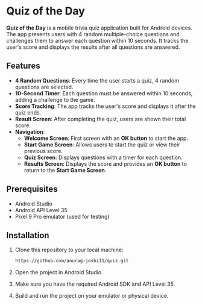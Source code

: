 # Quiz of the Day

**Quiz of the Day** is a mobile trivia quiz application built for Android devices. The app presents users with 4 random multiple-choice questions and challenges them to answer each question within 10 seconds. It tracks the user's score and displays the results after all questions are answered.

## Features
- **4 Random Questions**: Every time the user starts a quiz, 4 random questions are selected.
- **10-Second Timer**: Each question must be answered within 10 seconds, adding a challenge to the game.
- **Score Tracking**: The app tracks the user's score and displays it after the quiz ends.
- **Result Screen**: After completing the quiz, users are shown their total score.
- **Navigation**:
  - **Welcome Screen**: First screen with an **OK button** to start the app.
  - **Start Game Screen**: Allows users to start the quiz or view their previous score.
  - **Quiz Screen**: Displays questions with a timer for each question.
  - **Results Screen**: Displays the score and provides an **OK button** to return to the **Start Game Screen**.

## Prerequisites
- Android Studio
- Android API Level 35
- Pixel 9 Pro emulator (used for testing)

## Installation

1. Clone this repository to your local machine:
   ```bash
   https://github.com/anurag-joshi11/quiz.git
2. Open the project in Android Studio.

3. Make sure you have the required Android SDK and API Level 35.

4. Build and run the project on your emulator or physical device.
